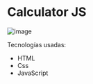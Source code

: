 # Calculator JS

![image](https://github.com/mariaperez15/Calculator/assets/123765659/ee1ae516-aed2-48c2-8a88-84bb1f2113c3)

Tecnologías usadas:
- HTML
- Css
- JavaScript

